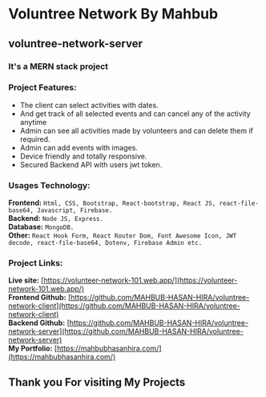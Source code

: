 # Voluntree Network By Mahbub

## voluntree-network-server


### It's a MERN stack project


### Project Features:
   * The client can select activities with dates.
   * And get track of all selected events and can cancel any of the activity anytime 
   * Admin can see all activities made by volunteers and can delete them if required.
   * Admin can add events with images. 
   * Device friendly and totally responsive.
   * Secured Backend API with users jwt token.



### Usages Technology:
**Frontend:** `Html, CSS, Bootstrap, React-bootstrap, React JS, react-file-base64, Javascript, Firebase.`<br/>
**Backend:** `Node JS, Express.`<br/>
**Database:** `MongoDB.`<br/>
**Other:** `React Hook Form, React Router Dom, Font Awesome Icon, JWT decode, react-file-base64, Dotenv, Firebase Admin etc.`<br/>




### Project Links:
**Live site:** [https://volunteer-network-101.web.app/](https://volunteer-network-101.web.app/)<br/>
**Frontend Github:** [https://github.com/MAHBUB-HASAN-HIRA/voluntree-network-client](https://github.com/MAHBUB-HASAN-HIRA/voluntree-network-client)<br/>
**Backend Github:**  [https://github.com/MAHBUB-HASAN-HIRA/voluntree-network-server](https://github.com/MAHBUB-HASAN-HIRA/voluntree-network-server)<br/>
**My Portfolio:** [https://mahbubhasanhira.com/](https://mahbubhasanhira.com/)<br/>

## Thank you For visiting My Projects
